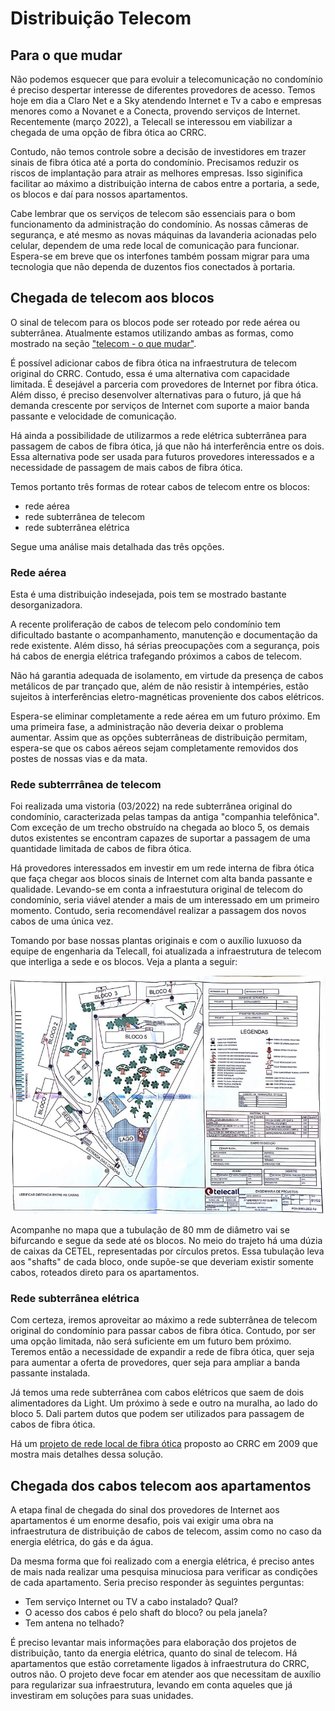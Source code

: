 # Distribuição Telecom
  
## Para o que mudar

Não podemos esquecer que para evoluir a telecomunicação no condomínio é preciso despertar interesse de diferentes provedores de acesso. Temos hoje em dia a Claro Net e a Sky atendendo Internet e Tv a cabo e empresas menores como a Novanet e a Conecta, provendo serviços de Internet. Recentemente (março 2022), a Telecall se interessou em viabilizar a chegada de uma opção de fibra ótica ao CRRC.

Contudo, não temos controle sobre a decisão de investidores em trazer sinais de fibra ótica até a porta do condomínio. Precisamos reduzir os riscos de implantação para atrair as melhores empresas. Isso siginifica facilitar ao máximo a distribuição interna de cabos entre a portaria, a sede, os blocos e daí para nossos apartamentos.

Cabe lembrar que os serviços de telecom são essenciais para o bom funcionamento da administração do condomínio. As nossas câmeras de segurança, e até mesmo as novas máquinas da lavanderia acionadas pelo celular, dependem de uma rede local de comunicação para funcionar. Espera-se em breve que os interfones também possam migrar para uma tecnologia que não dependa de duzentos fios conectados à portaria.

## Chegada de telecom aos blocos

O sinal de telecom para os blocos pode ser roteado por rede aérea ou subterrânea. Atualmente estamos utilizando ambas as formas, como mostrado na seção ["telecom - o que mudar"](/1-o-que-mudar/telecom.md).

É possível adicionar cabos de fibra ótica na infraestrutura de telecom original do CRRC. Contudo, essa é uma alternativa com capacidade limitada. É desejável a parceria com provedores de Internet por fibra ótica. Além disso, é preciso desenvolver alternativas para o futuro, já que há demanda crescente por serviços de Internet com suporte a maior banda passante e velocidade de comunicação.

Há ainda a possibilidade de utilizarmos a rede elétrica subterrânea para passagem de cabos de fibra ótica, já que não há interferência entre os dois. Essa alternativa pode ser usada para futuros provedores interessados e a necessidade de passagem de mais cabos de fibra ótica.

Temos portanto três formas de rotear cabos de telecom entre os blocos:

- rede aérea
- rede subterrânea de telecom
- rede subterrânea elétrica

Segue uma análise mais detalhada das três opções.

### Rede aérea

Esta é uma distribuição indesejada, pois tem se mostrado bastante desorganizadora.

A recente proliferação de cabos de telecom pelo condomínio tem dificultado bastante o acompanhamento, manutenção e documentação da rede existente. Além disso, há sérias preocupações com a segurança, pois há cabos de energia elétrica trafegando próximos a cabos de telecom.

Não há garantia adequada de isolamento, em virtude da presença de cabos metálicos de par trançado que, além de não resistir à intempéries, estão sujeitos à interferências eletro-magnéticas proveniente dos cabos elétricos.

Espera-se eliminar completamente a rede aérea em um futuro próximo. Em uma primeira fase, a administração não deveria deixar o problema aumentar. Assim que as opções subterrâneas de distribuição permitam, espera-se que os cabos aéreos sejam completamente removidos dos postes de nossas vias e da mata.

### Rede subterrrânea de telecom

Foi realizada uma vistoria (03/2022) na rede subterrânea original do condomínio, caracterizada pelas tampas da antiga "companhia telefônica". Com exceção de um trecho obstruído na chegada ao bloco 5, os demais dutos existentes se encontram capazes de suportar a passagem de uma quantidade limitada de cabos de fibra ótica.

Há provedores interessados em investir em um rede interna de fibra ótica que faça chegar aos blocos sinais de Internet com alta banda passante e qualidade. Levando-se em conta a infraestutura original de telecom do condomínio, seria viável atender a mais de um interessado em um primeiro momento. Contudo, seria recomendável realizar a passagem dos novos cabos de uma única vez.

Tomando por base nossas plantas originais e com o auxílio luxuoso da equipe de engenharia da Telecall, foi atualizada a infraestrutura de telecom que interliga a sede e os blocos. Veja a planta a seguir:

![image](/img/telecom-telecall-planta.jpg)

Acompanhe no mapa que a tubulação de 80 mm de diâmetro vai se bifurcando e segue da sede até os blocos. No meio do trajeto há uma dúzia de caixas da CETEL, representadas por círculos pretos. Essa tubulação leva aos "shafts" de cada bloco, onde supõe-se que deveriam existir somente cabos, roteados direto para os apartamentos.

### Rede subterrânea elétrica

Com certeza, iremos aproveitar ao máximo a rede subterrânea de telecom original do condomínio para passar cabos de fibra ótica. Contudo, por ser uma opção limitada, não será suficiente em um futuro bem próximo. Teremos então a necessidade de expandir a rede de fibra ótica, quer seja para aumentar a oferta de provedores, quer seja para ampliar a banda passante instalada.

Já temos uma rede subterrânea com cabos elétricos que saem de dois alimentadores da Light. Um próximo à sede e outro na muralha, ao lado do bloco 5. Dali partem dutos que podem ser utilizados para passagem de cabos de fibra ótica.

Há um [projeto de rede  local de fibra ótica](https://github.com/recreiocanoas/radar/tree/master/2009-12-rede_local_canoas) proposto ao CRRC em 2009 que mostra mais detalhes dessa solução.

## Chegada dos cabos telecom aos apartamentos

A etapa final de chegada do sinal dos provedores de Internet aos apartamentos é um enorme desafio, pois vai exigir uma obra na infraestrutura de distribuição de cabos de telecom, assim como no caso da energia elétrica, do gás e da água.

Da mesma forma que foi realizado com a energia elétrica, é preciso antes de mais nada realizar uma pesquisa minuciosa para verificar as condições de cada apartamento. Seria preciso responder às seguintes perguntas:

- Tem serviço Internet ou TV a cabo instalado? Qual?
- O acesso dos cabos é pelo shaft do bloco? ou pela janela?
- Tem antena no telhado?

É preciso levantar mais informações para elaboração dos projetos de distribuição, tanto da energia elétrica, quanto do sinal de telecom. Há apartamentos que estão corretamente ligados à infraestrutura do CRRC, outros não. O projeto deve focar em atender aos que necessitam de auxílio para regularizar sua infraestrutura, levando em conta aqueles que já investiram em soluções para suas unidades.